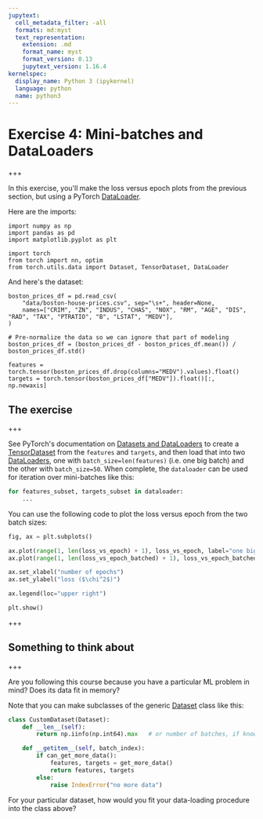 ```yaml
---
jupytext:
  cell_metadata_filter: -all
  formats: md:myst
  text_representation:
    extension: .md
    format_name: myst
    format_version: 0.13
    jupytext_version: 1.16.4
kernelspec:
  display_name: Python 3 (ipykernel)
  language: python
  name: python3
---
```


# Exercise 4: Mini-batches and DataLoaders

+++

In this exercise, you'll make the loss versus epoch plots from the previous section, but using a PyTorch [DataLoader](https://pytorch.org/docs/stable/data.html#torch.utils.data.DataLoader).

Here are the imports:

```{code-cell} ipython3
import numpy as np
import pandas as pd
import matplotlib.pyplot as plt

import torch
from torch import nn, optim
from torch.utils.data import Dataset, TensorDataset, DataLoader
```

And here's the dataset:

```{code-cell} ipython3
boston_prices_df = pd.read_csv(
    "data/boston-house-prices.csv", sep="\s+", header=None,
    names=["CRIM", "ZN", "INDUS", "CHAS", "NOX", "RM", "AGE", "DIS", "RAD", "TAX", "PTRATIO", "B", "LSTAT", "MEDV"],
)

# Pre-normalize the data so we can ignore that part of modeling
boston_prices_df = (boston_prices_df - boston_prices_df.mean()) / boston_prices_df.std()
```

```{code-cell} ipython3
features = torch.tensor(boston_prices_df.drop(columns="MEDV").values).float()
targets = torch.tensor(boston_prices_df["MEDV"]).float()[:, np.newaxis]
```

## The exercise

+++

See PyTorch's documentation on [Datasets and DataLoaders](https://pytorch.org/tutorials/beginner/basics/data_tutorial.html) to create a [TensorDataset](https://pytorch.org/docs/stable/data.html#torch.utils.data.TensorDataset) from the `features` and `targets`, and then load that into two [DataLoaders](https://pytorch.org/docs/stable/data.html#torch.utils.data.DataLoader), one with `batch_size=len(features)` (i.e. one big batch) and the other with `batch_size=50`. When complete, the `dataloader` can be used for iteration over mini-batches like this:

```python
for features_subset, targets_subset in dataloader:
    ...
```

You can use the following code to plot the loss versus epoch from the two batch sizes:

```python
fig, ax = plt.subplots()

ax.plot(range(1, len(loss_vs_epoch) + 1), loss_vs_epoch, label="one big batch")
ax.plot(range(1, len(loss_vs_epoch_batched) + 1), loss_vs_epoch_batched, label="mini-batches")

ax.set_xlabel("number of epochs")
ax.set_ylabel("loss ($\chi^2$)")

ax.legend(loc="upper right")

plt.show()
```

+++

## Something to think about

+++

Are you following this course because you have a particular ML problem in mind? Does its data fit in memory?

Note that you can make subclasses of the generic [Dataset](https://pytorch.org/docs/stable/data.html#torch.utils.data.Dataset) class like this:

```python
class CustomDataset(Dataset):
    def __len__(self):
        return np.iinfo(np.int64).max   # or number of batches, if known

    def __getitem__(self, batch_index):
        if can_get_more_data():
            features, targets = get_more_data()
            return features, targets
        else:
            raise IndexError("no more data")
```

For your particular dataset, how would you fit your data-loading procedure into the class above?
